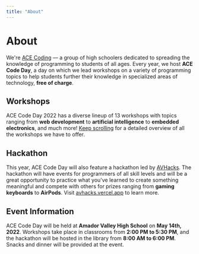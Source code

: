 ```yaml
---
title: "About"
---
```


<div class="lg:flex lg:flex-col lg:space-y-6 lg:prose-h2:mt-0">

<ImageFrame src="images/stock/student_coding.jpg" alt="A student coding at ACE Code Day" class="lg:even:flex-row-reverse lg:even:space-x-reverse">

<h1 class="text-outline-shadow before:content-['About']">About</h1>

We're [ACE Coding](https://acecoding.org) — a group of high schoolers dedicated to spreading the knowledge of programming to students of all ages. Every year, we host **ACE Code Day**, a day on which we lead workshops on a variety of programming topics to help students further their knowledge in specialized areas of technology, **free of charge**. 

</ImageFrame>

<ImageFrame src="images/stock/teacher_lecturing.jpg" alt="A teacher lecturing a workshop at ACE Code Day" class="lg:even:flex-row-reverse lg:even:space-x-reverse">

<h2>Workshops</h2>

ACE Code Day 2022 has a diverse lineup of 13 workshops with topics ranging from **web development** to **artificial intelligence** to **embedded electronics**, and much more! [Keep scrolling](#workshops) for a detailed overview of all the workshops we have to offer.

</ImageFrame>

<ImageFrame src="images/stock/students_collaborating.jpg" alt="Two students collaborating on a project at ACE Code Day">

<h2>Hackathon</h2>

This year, ACE Code Day will also feature a hackathon led by [AVHacks](https://avhacks.org). The hackathon will have events for programmers of all skill levels and will be a great opportunity to practice what you've learned to create something meaningful and compete with others for prizes ranging from **gaming keyboards** to **AirPods**. Visit [avhacks.vercel.app](https://avhacks.vercel.app/) to learn more.

</ImageFrame>

<ImageFrame src="images/stock/library_coders.jpg" alt="The AVHS library, filled with ACE Code Day Attendees" class="lg:even:flex-row-reverse lg:even:space-x-reverse">

<h2>Event Information</h2>

ACE Code Day will be held at **Amador Valley High School** on **May 14th, 2022**. Workshops take place in classrooms from **2:00 PM to 5:30 PM**, and the hackathon will be hosted in the library from **8:00 AM to 6:00 PM**. Snacks and dinner will be provided at the event.

</ImageFrame>

</div>